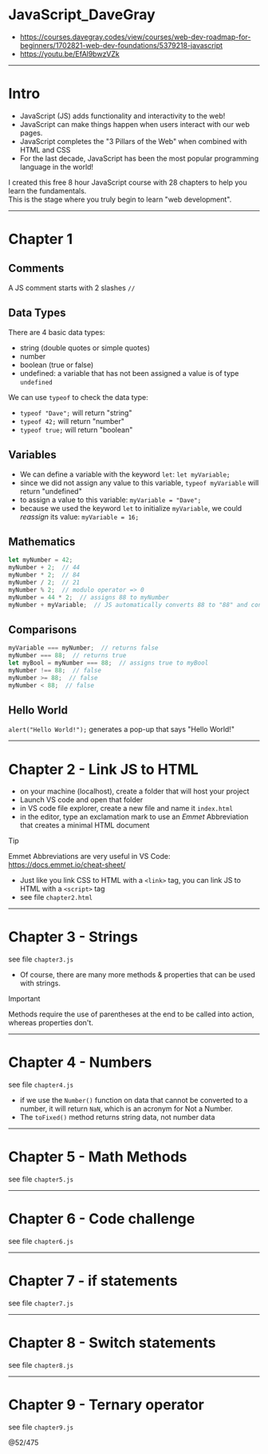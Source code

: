 # JavaScript_DaveGray

- https://courses.davegray.codes/view/courses/web-dev-roadmap-for-beginners/1702821-web-dev-foundations/5379218-javascript
- https://youtu.be/EfAl9bwzVZk

---

# Intro

- JavaScript (JS) adds functionality and interactivity to the web!
- JavaScript can make things happen when users interact with our web pages.
- JavaScript completes the "3 Pillars of the Web" when combined with HTML and CSS
- For the last decade, JavaScript has been the most popular programming language in the world!

I created this free 8 hour JavaScript course with 28 chapters to help you learn the fundamentals.  
This is the stage where you truly begin to learn "web development".

---

# Chapter 1 

## Comments 

A JS comment starts with 2 slashes `//`

## Data Types

There are 4 basic data types:
- string (double quotes or simple quotes)
- number
- boolean (true or false)
- undefined: a variable that has not been assigned a value is of type `undefined`

We can use `typeof` to check the data type: 
- `typeof "Dave";` will return "string"
- `typeof 42;` will return "number"
- `typeof true;` will return "boolean"

## Variables

- We can define a variable with the keyword `let`: `let myVariable;`
- since we did not assign any value to this variable, `typeof myVariable` will return "undefined"
- to assign a value to this variable: `myVariable = "Dave";`
- because we used the keyword `let` to initialize `myVariable`, we could _reassign_ its value: `myVariable = 16;`

## Mathematics

```js
let myNumber = 42;
myNumber + 2;  // 44
myNumber * 2;  // 84
myNumber / 2;  // 21
myNumber % 2;  // modulo operator => 0
myNumber = 44 * 2;  // assigns 88 to myNumber
myNumber + myVariable;  // JS automatically converts 88 to "88" and concatenates the variables => "88Dave"
```

## Comparisons

```js
myVariable === myNumber;  // returns false 
myNumber === 88;  // returns true
let myBool = myNumber === 88;  // assigns true to myBool
myNumber !== 88;  // false
myNumber >= 88;  // false
myNumber < 88;  // false
```

## Hello World

`alert("Hello World!");` generates a pop-up that says "Hello World!"

---

# Chapter 2 - Link JS to HTML

- on your machine (localhost), create a folder that will host your project
- Launch VS code and open that folder
- in VS code file explorer, create a new file and name it `index.html`
- in the editor, type an exclamation mark to use an _Emmet_ Abbreviation that creates a minimal HTML document

>[!tip]
>Emmet Abbreviations are very useful in VS Code: https://docs.emmet.io/cheat-sheet/

- Just like you link CSS to HTML with a `<link>` tag, you can link JS to HTML with a `<script>` tag
- see file `chapter2.html`

---

# Chapter 3 - Strings

see file `chapter3.js`  

- Of course, there are many more methods & properties that can be used with strings.

>[!important]
>Methods require the use of parentheses at the end to be called into action, whereas properties don't.

---

# Chapter 4 - Numbers

see file `chapter4.js`  

- if we use the `Number()` function on data that cannot be converted to a number, it will return `NaN`, which is an acronym for Not a Number.
- The `toFixed()` method returns string data, not number data

---

# Chapter 5 - Math Methods

see file `chapter5.js`  

---

# Chapter 6 - Code challenge

see file `chapter6.js`  

---

# Chapter 7 - if statements

see file `chapter7.js` 

---

# Chapter 8 - Switch statements

see file `chapter8.js` 

---

# Chapter 9 - Ternary operator

see file `chapter9.js`  


@52/475
